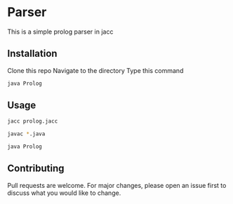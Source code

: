 # Parser
This is a simple prolog parser in jacc
## Installation
Clone this repo
Navigate to the directory
Type this command
```bash
java Prolog
```
## Usage

```bash
jacc prolog.jacc

javac *.java

java Prolog
```
## Contributing

Pull requests are welcome. For major changes, please open an issue first
to discuss what you would like to change.
